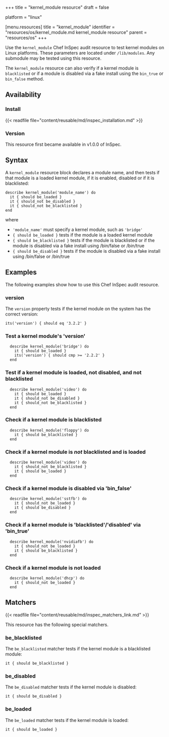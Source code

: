 +++
title = "kernel_module resource"
draft = false

platform = "linux"

[menu.resources]
    title = "kernel_module"
    identifier = "resources/os/kernel_module.md kernel_module resource"
    parent = "resources/os"
+++

Use the `kernel_module` Chef InSpec audit resource to test kernel modules on Linux
platforms. These parameters are located under `/lib/modules`. Any submodule may
be tested using this resource.

The `kernel_module` resource can also verify if a kernel module is `blacklisted`
or if a module is disabled via a fake install using the `bin_true` or `bin_false`
method.

## Availability

### Install

{{< readfile file="content/reusable/md/inspec_installation.md" >}}

### Version

This resource first became available in v1.0.0 of InSpec.

## Syntax

A `kernel_module` resource block declares a module name, and then tests if that
module is a loaded kernel module, if it is enabled, disabled or if it is
blacklisted:

    describe kernel_module('module_name') do
      it { should be_loaded }
      it { should_not be_disabled }
      it { should_not be_blacklisted }
    end

where

- `'module_name'` must specify a kernel module, such as `'bridge'`
- `{ should be_loaded }` tests if the module is a loaded kernel module
- `{ should be_blacklisted }` tests if the module is blacklisted or if the module is disabled via a fake install using /bin/false or /bin/true
- `{ should be_disabled }` tests if the module is disabled via a fake install using /bin/false or /bin/true

## Examples

The following examples show how to use this Chef InSpec audit resource.

### version

The `version` property tests if the kernel module on the system has the correct version:

    its('version') { should eq '3.2.2' }

### Test a kernel module's 'version'

      describe kernel_module('bridge') do
        it { should be_loaded }
        its('version') { should cmp >= '2.2.2' }
      end

### Test if a kernel module is loaded, not disabled, and not blacklisted

      describe kernel_module('video') do
        it { should be_loaded }
        it { should_not be_disabled }
        it { should_not be_blacklisted }
      end

### Check if a kernel module is blacklisted

      describe kernel_module('floppy') do
        it { should be_blacklisted }
      end

### Check if a kernel module is _not_ blacklisted and is loaded

      describe kernel_module('video') do
        it { should_not be_blacklisted }
        it { should be_loaded }
      end

### Check if a kernel module is disabled via 'bin_false'

      describe kernel_module('sstfb') do
        it { should_not be_loaded }
        it { should be_disabled }
      end

### Check if a kernel module is 'blacklisted'/'disabled' via 'bin_true'

      describe kernel_module('nvidiafb') do
        it { should_not be_loaded }
        it { should be_blacklisted }
      end

### Check if a kernel module is not loaded

      describe kernel_module('dhcp') do
        it { should_not be_loaded }
      end

## Matchers

{{< readfile file="content/reusable/md/inspec_matchers_link.md" >}}

This resource has the following special matchers.

### be_blacklisted

The `be_blacklisted` matcher tests if the kernel module is a blacklisted module:

    it { should be_blacklisted }

### be_disabled

The `be_disabled` matcher tests if the kernel module is disabled:

    it { should be_disabled }

### be_loaded

The `be_loaded` matcher tests if the kernel module is loaded:

    it { should be_loaded }
